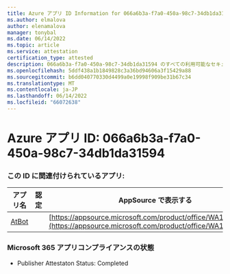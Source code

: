 ```yaml
---
title: Azure アプリ ID Information for 066a6b3a-f7a0-450a-98c7-34db1da31594
ms.author: elmalova
author: elenamalova
manager: tonybal
ms.date: 06/14/2022
ms.topic: article
ms.service: attestation
certification_type: attested
description: 066a6b3a-f7a0-450a-98c7-34db1da31594 のすべての利用可能なセキュリティとコンプライアンス情報。
ms.openlocfilehash: 5ddf438a1b1849828c3a36bd94606a3f15429a88
ms.sourcegitcommit: b6dd040770330d4499a0e19998f909be31b67c34
ms.translationtype: MT
ms.contentlocale: ja-JP
ms.lasthandoff: 06/14/2022
ms.locfileid: "66072638"
---
```

# <a name="azure-app-id-066a6b3a-f7a0-450a-98c7-34db1da31594"></a>Azure アプリ ID: 066a6b3a-f7a0-450a-98c7-34db1da31594


### <a name="apps-associated-with-this-id"></a>この ID に関連付けられているアプリ:
| **アプリ名** | **認定** | **AppSource で表示する** |
|--------------|---------------|-----------------------|
| [AtBot](../forward/WA104381219.md) |  | [https://appsource.microsoft.com/product/office/WA104381219](https://appsource.microsoft.com/product/office/WA104381219) |

### <a name="microsoft-365-app-compliance-status"></a>Microsoft 365 アプリコンプライアンスの状態
- Publisher Attestaton Status: Completed
